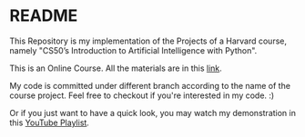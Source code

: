 # README

This Repository is my implementation of the Projects of a Harvard course, namely "CS50’s Introduction to Artificial Intelligence with Python".

This is an Online Course. All the materials are in this [link](https://courses.edx.org/courses/course-v1:HarvardX+CS50AI+1T2020).

My code is committed under different branch according to the name of the course project. Feel free to checkout if you're interested in my code. :)

Or if you just want to have a quick look, you may watch my demonstration in this [YouTube Playlist](https://www.youtube.com/playlist?list=PLvDfxWY-eeY8lcQ-peYN_DpPRkiId504Q).
